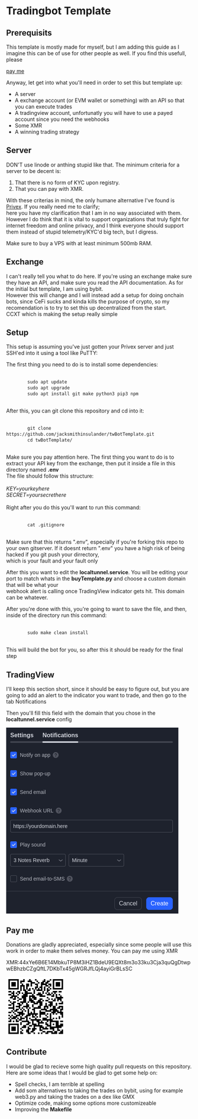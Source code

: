 <h1>Tradingbot Template</h1>

<h2>Prerequisits</h2>
<p>This template is mostly made for myself, but I am adding this guide as I imagine this can be of use for other people as well. If you find this usefull, please </p>
<a href="https://github.com/jacksmithinsulander/twBotTemplate#pay-me">pay me</a>
<p>Anyway, let get into what you'll need in order to set this but template up:</p>
<ul>
	<li>A server</li>
	<li>A exchange account (or EVM wallet or something) with an API so that you can execute trades</li>
	<li>A tradingview account, unfortunatly you will have to use a payed account since you need the webhooks</li>
	<li>Some XMR</li>
	<li>A winning trading strategy</li>
</ul>
<h2>Server</h2>
<p>DON'T use linode or anthing stupid like that. The minimum criteria for a server to be decent is:</p>
<ol>
	<li>That there is no form of KYC upon registry.</li>
	<li>That you can pay with XMR.</li>
</ol>
<p>With these criterias in mind, the only humane alternative I've found is <a href="https://www.privex.io/">Privex</a>. If you really need me to clarify; </br> 
here you have my clarification that I am in no way associated with them. However I do think that it is vital to support organizations that truly fight for </br>
internet freedom and online privacy, and I think everyone should support them instead of stupid telemetry/KYC'd big tech, but I digress.</p>
<p>Make sure to buy a VPS with at least minimum 500mb RAM.</p>
<h2>Exchange</h2>
<p>I can't really tell you what to do here. If you're using an exchange make sure they have an API, and make sure you read the API documentation. As for the initial but template, I am using bybit.</br>
However this will change and I will instead add a setup for doing onchain bots, since CeFi sucks and kinda kills the purpose of crypto, so my recomendation is to try to set this up decentralized from the start. </br 
The only reason I am using bybit is because it plays well with <a href="https://github.com/ccxt/ccxt"> CCXT</a> which is making the setup really simple <br></p>
<h2>Setup</h2>
<p>This setup is assuming you've just gotten your Privex server and just SSH'ed into it using a tool like PuTTY:</p>
<p>The first thing you need to do is to install some dependencies:</p>
<pre>
	<code>
		sudo apt update
		sudo apt upgrade
		sudo apt install git make python3 pip3 npm
	</code>
</pre>
<p>After this, you can git clone this repository and cd into it:</p>
<pre>
	<code>
		git clone https://github.com/jacksmithinsulander/twBotTemplate.git
		cd twBotTemplate/
	</code>
</pre>
<p>Make sure you pay attention here. The first thing you want to do is to extract your API key from the exchange, then put it inside a file in this directory named <strong>.env</strong> <br>
The file should follow this structure: </br><br>
<em>KEY=yourkeyhere </br>
SECRET=yoursecrethere</br></br></em>
Right after you do this you'll want to run this command:</p>
<pre>
	<code>
		cat .gitignore
	</code>
</pre>
<p>Make sure that this returns ".env", especially if you're forking this repo to your own gitserver. If it doesnt return ".env" you have a high risk of being hacked if you git push your dirrectory,<br>
 which is your fault and your fault only</p>
<p>After this you want to edit the <strong>localtunnel.service</strong>. You will be editing your port to match whats in the <strong>buyTemplate.py</strong> and choose a custom domain that will be what your </br> 
webhook alert is calling once TradingView indicator gets hit. This domain can be whatever.</p>
<p>After you're done with this, you're going to want to save the file, and then, inside of the directory run this command:</p>
<pre>
	<code>
		sudo make clean install
	</code>
</pre>
<p>This will build the bot for you, so after this it should be ready for the final step</p>
<h2>TradingView</h2>
<p>I'll keep this section short, since it should be easy to figure out, but you are going to add an alert to the indicator you want to trade, and then go to the tab <bold>Notifications</bold></p>
<p>Then you'll fill this field with the domain that you chose in the <strong>localtunnel.service</strong> config</p>
<img src="webhookTW.png">
<h2>Pay me</h2>
<p>Donations are gladly appreciated, especially since some people will use this work in order to make them selves money. You can pay me using XMR</p>
<p>XMR:44xYe6B6E14MbkuTP8M3iHZ1BdeU9EQXt8m3o33ku3Cja3quQgDtwpwEBhzbCZgQftL7DKbTx45gWGRJfLQj4ayiGrBLsSC</p>
<img src="xmrQR.png">
<h2>Contribute</h2>
<p>I would be glad to recieve some high quality pull requests on this repository. Here are some ideas that I would be glad to get some help on: </p>
<ul>
	<li>Spell checks, I am terrible at spelling</li>
	<li>Add som alternatives to taking the trades on bybit, using for example web3.py and taking the trades on a dex like GMX</li>
	<li>Optimize code, making some options more customizeable</li>
	<li>Improving the <strong>Makefile</strong></li>
</ul>
